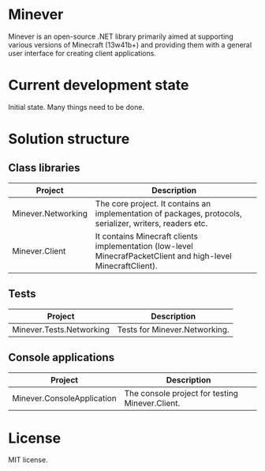 # Minever

Minever is an open-source .NET library primarily aimed at supporting various versions of Minecraft (13w41b+) and providing them with a general user interface for creating client applications.

# Current development state

Initial state. Many things need to be done.

# Solution structure

## Class libraries

| Project | Description |
| ------- | ----------- |
| Minever.Networking | The core project. It contains an implementation of packages, protocols, serializer, writers, readers etc. |
| Minever.Client | It contains Minecraft clients implementation (low-level MinecrafPacketClient and high-level MinecraftClient). |

## Tests

| Project | Description |
| ------- | ----------- |
| Minever.Tests.Networking | Tests for Minever.Networking. |

## Console applications

| Project | Description |
| ------- | ----------- |
| Minever.ConsoleApplication | The console project for testing Minever.Client. |

# License

MIT license.

